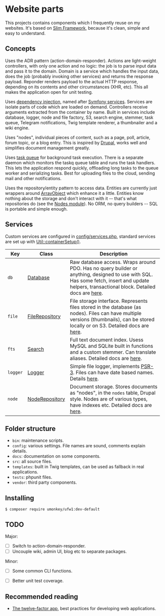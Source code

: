 # Website parts

This projects contains components which I frequently reuse on my websites.  It's based on [Slim Framework][1], because it's clean, simple and easy to understand.


## Concepts

Uses the ADR pattern (action-domain-responder).  Actions are light-weight controllers, with only one action and no logic: the job is to parse input data and pass it to the domain.  Domain is a service which handles the input data, does the job (probably invoking other services) and returns the response payload.  Reponder renders payload to the actual HTTP response, depending on its contents and other circumstances (XHR, etc).  This all makes the application open for unit testing.

Uses [dependency injection][11], named after [Symfony services][12].  Services are isolate parts of code which are loaded on demand.  Controllers receive arguments extracted from the container by name.  Built in services include database, logger, node and file factory, S3, search engine, stemmer, task queue, Telegram notifications, Twig template renderer, a thumbnailer and a wiki engine.

Uses "nodes", individual pieces of content, such as a page, poll, article, forum topic, or a blog entry.  This is inspired by [Drupal][13], works well and simplifies document management greatly.

Uses [task queue](docs/HOWTO-taskq.md) for background task execution.  There is a separate daemon which monitors the taskq queue table and runs the task handlers.  This lets the application respond quickly, offloading long tasks to the queue worker and serializing tasks.  Best for uploading files to the cloud, sending mail and other notifications.

Uses the repository/entity pattern to access data.  Entities are currently just wrappers around [ArrayObject](https://www.php.net/manual/en/class.arrayobject.php) which enhance it a little.  Entities know nothing about the storage and don't interact with it -- that's what repositories do (see the [Nodes module](src/Node)).  No ORM, no query builders -- SQL is portable and simple enough.


## Services

Custom services are configured in [config/services.php][2], standard services are set up with [Util::containerSetup()][3].

| Key | Class | Description |
|-----|-------|-------------|
| `db` | [Database][5] | Raw database access.  Wraps around PDO.  Has no query builder or anything, designed to use with SQL.  Has some fetch, insert and update helpers, transactional block.  Detailed docs are [here][4]. |
| `file` | [FileRepository][14] | File storage interface.  Represents files stored in the database (as nodes).  Files can have multiple versions (thumbnails), can be stored locally or on S3.  Detailed docs are [here][15]. |
| `fts` | [Search][16] | Full text document index.  Usess MySQL and SQLite built in functions and a custom stemmer.  Can translate aliases.  Detailed docs are [here][17]. |
| `logger` | [Logger][6] | Simple file logger, implements [PSR-3][8].  Files can have date based names.  Details [here][7]. |
| `node` | [NodeRepository][9] | Document storage.  Stores documents as "nodes", in the `nodes` table, Drupal style.  Nodes are of various types, have indexes etc.  Detailed docs are [here][10]. |

## Folder structure

- `bin`: maintenance scripts.
- `config`: various settings.  File names are sound, comments explain details.
- `docs`: documentation on some components.
- `src`: all source files.
- `templates`: built in Twig templates, can be used as fallback in real applications.
- `tests`: phpunit files.
- `vendor`: third party components.


## Installing

    $ composer require umonkey/ufw1:dev-default


## TODO

Major:

- [ ] Switch to action-domain-responder.
- [ ] Uncouple wiki, admin UI, blog etc to separate packages.

Minor:

- [ ] Some common CLI functions.
- [ ] Better unit test coverage.


## Recommended reading

- [The twelve-factor app](https://www.12factor.net/), best practices for developing web applications.


[1]: https://www.slimframework.com/
[2]: config/services.php
[3]: src/Util.php
[4]: docs/HOWTO-database.md
[5]: src/Services/Database.php
[6]: src/Services/Logger.php
[7]: docs/HOWTO-logger.md
[8]: https://www.php-fig.org/psr/psr-3/
[9]: src/Services/NodeRepository.php
[10]: docs/HOWTO-nodes.php
[11]: https://en.wikipedia.org/wiki/Dependency_injection
[12]: https://symfony.com/doc/current/service_container.html
[13]: https://www.drupal.org/docs/7/nodes-content-types-and-fields/about-nodes
[14]: src/Services/FileRepository.php
[15]: docs/HOWTO-files.php
[16]: src/Services/Search.php
[17]: docs/HOWTO-search.md
[srp]: https://en.wikipedia.org/wiki/Single_responsibility_principle
[slp]: https://en.wikipedia.org/wiki/Service_locator_pattern
